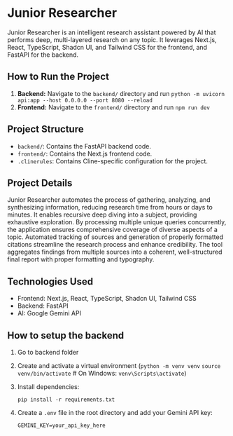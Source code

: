 # Junior Researcher

Junior Researcher is an intelligent research assistant powered by AI that performs deep, multi-layered research on any topic. It leverages Next.js, React, TypeScript, Shadcn UI, and Tailwind CSS for the frontend, and FastAPI for the backend.

## How to Run the Project

1.  **Backend:** Navigate to the `backend/` directory and run `python -m uvicorn api:app --host 0.0.0.0 --port 8080 --reload`
2.  **Frontend:** Navigate to the `frontend/` directory and run `npm run dev`

## Project Structure

*   `backend/`: Contains the FastAPI backend code.
*   `frontend/`: Contains the Next.js frontend code.
*   `.clinerules`: Contains Cline-specific configuration for the project.

## Project Details

Junior Researcher automates the process of gathering, analyzing, and synthesizing information, reducing research time from hours or days to minutes. It enables recursive deep diving into a subject, providing exhaustive exploration. By processing multiple unique queries concurrently, the application ensures comprehensive coverage of diverse aspects of a topic. Automated tracking of sources and generation of properly formatted citations streamline the research process and enhance credibility. The tool aggregates findings from multiple sources into a coherent, well-structured final report with proper formatting and typography.

## Technologies Used

*   Frontend: Next.js, React, TypeScript, Shadcn UI, Tailwind CSS
*   Backend: FastAPI
*   AI: Google Gemini API

## How to setup the backend

1. Go to backend folder
2. Create and activate a virtual environment (`python -m venv venv`
   `source venv/bin/activate`  # On Windows: `venv\Scripts\activate`)
3. Install dependencies:

   `pip install -r requirements.txt`

4. Create a `.env` file in the root directory and add your Gemini API key:

   `GEMINI_KEY=your_api_key_here`
